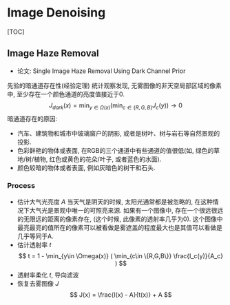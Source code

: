 # Image Denoising

[TOC]

## Image Haze Removal

- 论文: Single Image Haze Removal Using Dark Channel Prior

先验的暗通道存在性(经验定理)
统计观察发现, 无雾图像的非天空局部区域的像素中, 至少存在一个颜色通道的亮度值接近于0.
$$
J_{dark}(x) = \min_{y\in \Omega(x)} (\min_{c\in \{R,G,B\}} J_c(y)) \to 0
$$
暗通道存在的原因:
* 汽车、建筑物和城市中玻璃窗户的阴影, 或者是树叶、树与岩石等自然景观的投影.
* 色彩鲜艳的物体或表面, 在RGB的三个通道中有些通道的值很低(如, 绿色的草地/树/植物, 红色或黄色的花朵/叶子, 或者蓝色的水面).
* 颜色较暗的物体或者表面, 例如灰暗色的树干和石头. 

### Process

* 估计大气光亮度 $A$
  当天气是阴天的时候, 太阳光通常都是被忽略的, 在这种情况下大气光是景观中唯一的可照亮来源. 如果有一个图像中, 存在一个很远很远的无限远的距离的像素存在, (这个时候, 此像素的透射率几乎为0). 这个图像中最亮最亮的值所在的像素可以被看做是雾遮盖的程度最大也是其值可以看做是几乎等同于A.
* 估计透射率 $t$
$$
t = 1 - \min_{y\in \Omega(x)} ( \min_{c\in \{R,G,B\}} \frac{I_c(y)}{A_c} )
$$
* 透射率柔化 $t$, 导向滤波
* 恢复去雾图像 $J$
$$
J(x) = \frac{I(x) - A}{t(x)} + A
$$